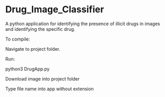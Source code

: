 # Drug_Image_Classifier
A python application for identifying the presence of illicit drugs in images and identifying the specific drug.

To compile:

Navigate to project folder.

Run:

python3 DrugApp.py

Download image into project folder

Type file name into app without extension
